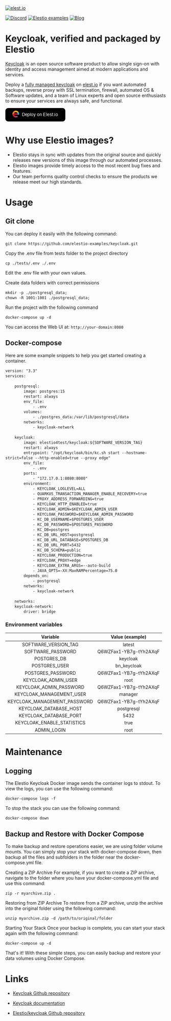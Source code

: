 <a href="https://elest.io">
  <img src="https://elest.io/images/elestio.svg" alt="elest.io" width="150" height="75">
</a>

[![Discord](https://img.shields.io/static/v1.svg?logo=discord&color=f78A38&labelColor=083468&logoColor=ffffff&style=for-the-badge&label=Discord&message=community)](https://discord.gg/4T4JGaMYrD "Get instant assistance and engage in live discussions with both the community and team through our chat feature.")
[![Elestio examples](https://img.shields.io/static/v1.svg?logo=github&color=f78A38&labelColor=083468&logoColor=ffffff&style=for-the-badge&label=github&message=open%20source)](https://github.com/elestio-examples "Access the source code for all our repositories by viewing them.")
[![Blog](https://img.shields.io/static/v1.svg?color=f78A38&labelColor=083468&logoColor=ffffff&style=for-the-badge&label=elest.io&message=Blog)](https://blog.elest.io "Latest news about elestio, open source software, and DevOps techniques.")

# Keycloak, verified and packaged by Elestio

[Keycloak](https://github.com/keycloak/keycloak) is an open source software product to allow single sign-on with identity and access management aimed at modern applications and services.

Deploy a <a target="_blank" href="https://elest.io/open-source/keycloak">fully managed keycloak</a> on <a target="_blank" href="https://elest.io/">elest.io</a> if you want automated backups, reverse proxy with SSL termination, firewall, automated OS & Software updates, and a team of Linux experts and open source enthusiasts to ensure your services are always safe, and functional.

[![deploy](https://github.com/elestio-examples/keycloak/raw/main/deploy-on-elestio.png)](https://dash.elest.io/deploy?source=cicd&social=dockerCompose&url=https://github.com/elestio-examples/keycloak)

# Why use Elestio images?

- Elestio stays in sync with updates from the original source and quickly releases new versions of this image through our automated processes.
- Elestio images provide timely access to the most recent bug fixes and features.
- Our team performs quality control checks to ensure the products we release meet our high standards.

# Usage

## Git clone

You can deploy it easily with the following command:

    git clone https://github.com/elestio-examples/keycloak.git

Copy the .env file from tests folder to the project directory

    cp ./tests/.env ./.env

Edit the .env file with your own values.

Create data folders with correct permissions

    mkdir -p ./postgresql_data;
    chown -R 1001:1001 ./postgresql_data;

Run the project with the following command

    docker-compose up -d

You can access the Web UI at: `http://your-domain:8080`

## Docker-compose

Here are some example snippets to help you get started creating a container.

    version: "3.3"
    services:

        postgresql:
            image: postgres:15
            restart: always
            env_file:
                - .env
            volumes:
                - ./postgres_data:/var/lib/postgresql/data
            networks:
                - keycloak-network

        keycloak:
            image: elestio4test/keycloak:${SOFTWARE_VERSION_TAG}
            restart: always
            entrypoint: "/opt/keycloak/bin/kc.sh start --hostname-strict=false --http-enabled=true --proxy edge"
            env_file:
                - .env
            ports:
                - "172.17.0.1:8080:8080"
            environment:
                - KEYCLOAK_LOGLEVEL=ALL
                - QUARKUS_TRANSACTION_MANAGER_ENABLE_RECOVERY=true
                - PROXY_ADDRESS_FORWARDING=true
                - KEYCLOAK_HTTP_ENABLED=true
                - KEYCLOAK_ADMIN=$KEYCLOAK_ADMIN_USER
                - KEYCLOAK_PASSWORD=$KEYCLOAK_ADMIN_PASSWORD
                - KC_DB_USERNAME=$POSTGRES_USER
                - KC_DB_PASSWORD=$POSTGRES_PASSWORD
                - KC_DB=postgres
                - KC_DB_URL_HOST=postgresql
                - KC_DB_URL_DATABASE=$POSTGRES_DB
                - KC_DB_URL_PORT=5432
                - KC_DB_SCHEMA=public
                - KEYCLOAK_PRODUCTION=true
                - KEYCLOAK_PROXY=edge
                - KEYCLOAK_EXTRA_ARGS=--auto-build
                - JAVA_OPTS=-XX:MaxRAMPercentage=75.0
            depends_on:
                - postgresql
            networks:
                - keycloak-network

        networks:
        keycloak-network:
            driver: bridge

### Environment variables

|           Variable           |    Value (example)     |
| :--------------------------: | :--------------------: |
|     SOFTWARE_VERSION_TAG     |         latest         |
|      SOFTWARE_PASSWORD       | Q6WZFax1-YB7g-tYh2AXqF |
|         POSTGRES_DB          |        keycloak        |
|        POSTGRES_USER         |      bn_keycloak       |
|      POSTGRES_PASSWORD       | Q6WZFax1-YB7g-tYh2AXqF |
|     KEYCLOAK_ADMIN_USER      |          root          |
|   KEYCLOAK_ADMIN_PASSWORD    | Q6WZFax1-YB7g-tYh2AXqF |
|   KEYCLOAK_MANAGEMENT_USER   |        manager         |
| KEYCLOAK_MANAGEMENT_PASSWORD | Q6WZFax1-YB7g-tYh2AXqF |
|    KEYCLOAK_DATABASE_HOST    |       postgresql       |
|    KEYCLOAK_DATABASE_PORT    |          5432          |
|  KEYCLOAK_ENABLE_STATISTICS  |          true          |
|         ADMIN_LOGIN          |          root          |

# Maintenance

## Logging

The Elestio Keycloak Docker image sends the container logs to stdout. To view the logs, you can use the following command:

    docker-compose logs -f

To stop the stack you can use the following command:

    docker-compose down

## Backup and Restore with Docker Compose

To make backup and restore operations easier, we are using folder volume mounts. You can simply stop your stack with docker-compose down, then backup all the files and subfolders in the folder near the docker-compose.yml file.

Creating a ZIP Archive
For example, if you want to create a ZIP archive, navigate to the folder where you have your docker-compose.yml file and use this command:

    zip -r myarchive.zip .

Restoring from ZIP Archive
To restore from a ZIP archive, unzip the archive into the original folder using the following command:

    unzip myarchive.zip -d /path/to/original/folder

Starting Your Stack
Once your backup is complete, you can start your stack again with the following command:

    docker-compose up -d

That's it! With these simple steps, you can easily backup and restore your data volumes using Docker Compose.

# Links

- <a target="_blank" href="https://github.com/keycloak/keycloak">Keycloak Github repository</a>

- <a target="_blank" href="https://www.keycloak.org/documentation">Keycloak documentation</a>

- <a target="_blank" href="https://github.com/elestio-examples/keycloak">Elestio/keycloak Github repository</a>
